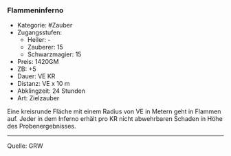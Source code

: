 ### Flammeninferno

- Kategorie: #Zauber
- Zugangsstufen:
  - Heiler: -
  - Zauberer: 15
  - Schwarzmagier: 15
- Preis: 1420GM
- ZB: +5
- Dauer: VE KR
- Distanz: VE x 10 m
- Abklingzeit: 24 Stunden
- Art: Zielzauber

Eine kreisrunde Fläche mit einem Radius von VE in Metern geht in Flammen auf. Jeder in dem Inferno erhält pro KR nicht abwehrbaren Schaden in Höhe des Probenergebnisses.

---

Quelle: GRW
